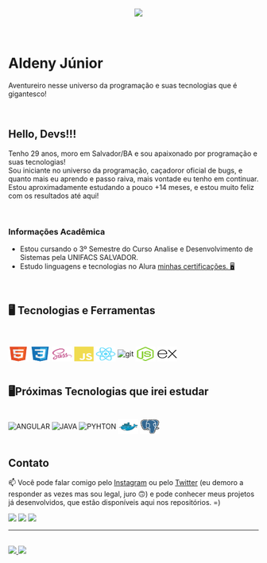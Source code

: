<img align="right" width="250px" style="margin-top:-20px" src="https://i.ibb.co/YWDK9YP/Fotor-AI-1-1.png">

</br>
</br>

<div dsplay="inline-block">
 
 <h1 align="left">Aldeny Júnior</h1>
  <p>Aventureiro nesse universo da programação e suas tecnologias que é gigantesco!</p>
<!--  <a href="https://www.instagram.com/jeniblo_dev/">
    <img align="left" width="80px" src="https://i.ibb.co/qkGSp1D/instagram.png" alt="instagram" style="vertical-align:top;">
  </a> 
  <a href="https://twitter.com/jeniblo_dev">
    <img align="left" width="80px" src="https://i.ibb.co/ZcFHDpv/twitter.png" alt="twitter" style="vertical-align:top;">
  </a>
  <a href="https://www.linkedin.com/in/jeniffer-bittencourt">
    <img width="80px" src="https://i.ibb.co/RyZx12b/linkedin.png" alt="linkedin" style="vertical-align:top;">
  </a> -->
</div>

</br>



## Hello, Devs!!!

Tenho 29 anos, moro em Salvador/BA e sou apaixonado por programação e suas tecnologias! </br>
Sou iniciante no universo da programação, caçadoror oficial de bugs, e quanto mais eu aprendo e passo raiva, mais vontade eu tenho em continuar.</br>
Estou aproximadamente estudando a pouco +14 meses, e estou muito feliz com os resultados até aqui!

</br>

### Informações Acadêmica
* Estou cursando o 3º Semestre do Curso Analise e Desenvolvimento de Sistemas pela UNIFACS SALVADOR.
* Estudo linguagens e tecnologias no Alura <a href="https://cursos.alura.com.br/user/aldenyjr/fullCertificate/c7bbcd83338d226f4c6157a682694a6d">minhas certificações. 🖥️</a>

</br>
<h2> 🖥️ Tecnologias e Ferramentas </h2>
</br>
<div  style="display:flex, justify-content:space-between"><br>
  <div>
    <img align="center" alt="HTML" height="30" width="40" src="https://raw.githubusercontent.com/devicons/devicon/master/icons/html5/html5-original.svg">
    <img align="center" alt="CSS" height="30" width="40" src="https://raw.githubusercontent.com/devicons/devicon/master/icons/css3/css3-original.svg">
    <img align="center" alt="CSS" height="30" width="40" src="https://raw.githubusercontent.com/devicons/devicon/master/icons/sass/sass-original.svg">
    <img align="center" alt="Js" height="30" width="40" src="https://raw.githubusercontent.com/devicons/devicon/master/icons/javascript/javascript-plain.svg">
    <img align="center" alt="React" height="30" width="40" src="https://raw.githubusercontent.com/devicons/devicon/1119b9f84c0290e0f0b38982099a2bd027a48bf1/icons/react/react-original.svg">
    <img align="center" alt="git" height="30" width="40" src="https://cdn.jsdelivr.net/gh/devicons/devicon/icons/git/git-original.svg" />
    <img align="center" alt="NodeJs" height="30" width="40" src="https://raw.githubusercontent.com/devicons/devicon/master/icons/nodejs/nodejs-original.svg" />
    <img align="center" alt="Express" height="30" width="40" src="https://raw.githubusercontent.com/devicons/devicon/master/icons/express/express-original.svg" />
<!--     <img align="center" alt="Docker" height="30" width="40" src="https://raw.githubusercontent.com/devicons/devicon/master/icons/docker/docker-original.svg" />
    <img align="center" alt="PostgreSQL" height="30" width="40" src="https://raw.githubusercontent.com/devicons/devicon/master/icons/postgresql/postgresql-original.svg" /> -->
     </br>
  </div></br>
  
<h2> 🖥️Próximas Tecnologias que irei estudar</h2>
   </br>

  <div>
    <img align="center" alt="ANGULAR" height="30" width="40" src="https://cdn.jsdelivr.net/gh/devicons/devicon/icons/angularjs/angularjs-plain.svg">
    <img align="center" alt="JAVA" height="30" width="40" src="https://cdn.jsdelivr.net/gh/devicons/devicon/icons/java/java-original-wordmark.svg">
    <img align="center" alt="PYHTON" height="30" width="40" src="https://cdn.jsdelivr.net/gh/devicons/devicon/icons/python/python-original.svg">
    <img align="center" alt="Docker" height="30" width="40" src="https://raw.githubusercontent.com/devicons/devicon/master/icons/docker/docker-original.svg" />
    <img align="center" alt="PostgreSQL" height="30" width="40" src="https://raw.githubusercontent.com/devicons/devicon/master/icons/postgresql/postgresql-original.svg" />
  </div>
  
  </br>
  
  ## Contato

📫 Você pode falar comigo pelo [Instagram](https://www.instagram.com/juninhoo.passos/) ou pelo [Twitter](https://twitter.com) (eu demoro a responder as vezes mas sou legal, juro 🙃) e pode conhecer meus projetos já desenvolvidos, que estão disponíveis aqui nos repositórios. =)

<div>
<!-- <a href="https://www.youtube.com/seu-canal-youtube-aqui" target="_blank"><img src="https://img.shields.io/badge/YouTube-FF0000?style=for-the-badge&logo=youtube&logoColor=white" target="_blank"></a> -->
<a href="https://www.instagram.com/juninhoo.passos/" target="_blank"><img src="https://img.shields.io/badge/-Instagram-%23E4405F?style=for-the-badge&logo=instagram&logoColor=white" target="_blank"></a>
<!-- <a href="https://www.twitch.tv/seu-usuário-aqui" target="_blank"><img src="https://img.shields.io/badge/Twitch-9146FF?style=for-the-badge&logo=twitch&logoColor=white" target="_blank"></a> -->
<a href = "mailto:juniorfilhbom@gmail.com"><img src="https://img.shields.io/badge/Gmail-D14836?style=for-the-badge&logo=gmail&logoColor=white" target="_blank"></a>
<a href="https://www.linkedin.com/in/aldeny-jr-65b5071b7/" target="_blank"><img src="https://img.shields.io/badge/-LinkedIn-%230077B5?style=for-the-badge&logo=linkedin&logoColor=white" target="_blank"></a>   
</div>


___

</br>

<div>
<a href="https://github.com/aldenyjy">
<img height="170em" src="https://github-readme-stats.vercel.app/api/top-langs/?username=aldenyjr&layout=compact&langs_count=7&theme=dracula"/>
<img height="170em" src="https://github-readme-stats.vercel.app/api?username=aldenyjr&show_icons=true&theme=dracula&include_all_commits=true&count_private=true"/>
</div>
<!--
**aldenyjr/aldenyjr** is a ✨ _special_ ✨ repository because its `README.md` (this file) appears on your GitHub profile.

Here are some ideas to get you started:

- 🔭 I’m currently working on ...
- 🌱 I’m currently learning ...
- 👯 I’m looking to collaborate on ...
- 🤔 I’m looking for help with ...
- 💬 Ask me about ...
- 📫 How to reach me: ...
- 😄 Pronouns: ...
- ⚡ Fun fact: ...
-->
